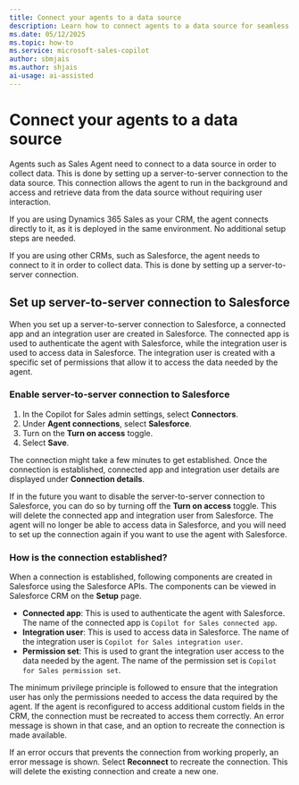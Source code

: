 ```yaml
---
title: Connect your agents to a data source
description: Learn how to connect agents to a data source for seamless data retrieval using server-to-server connections.
ms.date: 05/12/2025
ms.topic: how-to
ms.service: microsoft-sales-copilot
author: sbmjais
ms.author: shjais
ai-usage: ai-assisted
---
```


# Connect your agents to a data source

Agents such as Sales Agent need to connect to a data source in order to collect data. This is done by setting up a server-to-server connection to the data source. This connection allows the agent to run in the background and access and retrieve data from the data source without requiring user interaction.

If you are using Dynamics 365 Sales as your CRM, the agent connects directly to it, as it is deployed in the same environment. No additional setup steps are needed.

If you are using other CRMs, such as Salesforce, the agent needs to connect to it in order to collect data. This is done by setting up a server-to-server connection.

## Set up server-to-server connection to Salesforce

When you set up a server-to-server connection to Salesforce, a connected app and an integration user are created in Salesforce. The connected app is used to authenticate the agent with Salesforce, while the integration user is used to access data in Salesforce. The integration user is created with a specific set of permissions that allow it to access the data needed by the agent.

### Enable server-to-server connection to Salesforce

1. In the Copilot for Sales admin settings, select **Connectors**.
1. Under **Agent connections**, select **Salesforce**.
1. Turn on the **Turn on access** toggle.
1. Select **Save**.

The connection might take a few minutes to get established. Once the connection is established, connected app and integration user details are displayed under **Connection details**.

If in the future you want to disable the server-to-server connection to Salesforce, you can do so by turning off the **Turn on access** toggle. This will delete the connected app and integration user from Salesforce. The agent will no longer be able to access data in Salesforce, and you will need to set up the connection again if you want to use the agent with Salesforce.

### How is the connection established?

When a connection is established, following components are created in Salesforce using the Salesforce APIs. The components can be viewed in Salesforce CRM on the **Setup** page.

- **Connected app**: This is used to authenticate the agent with Salesforce. The name of the connected app is `Copilot for Sales connected app`. 
- **Integration user**: This is used to access data in Salesforce. The name of the integration user is `Copilot for Sales integration user`.
- **Permission set**: This is used to grant the integration user access to the data needed by the agent. The name of the permission set is `Copilot for Sales permission set`.

The minimum privilege principle is followed to ensure that the integration user has only the permissions needed to access the data required by the agent. If the agent is reconfigured to access additional custom fields in the CRM, the connection must be recreated to access them correctly. An error message is shown in that case, and an option to recreate the connection is made available.

If an error occurs that prevents the connection from working properly, an error message is shown. Select **Reconnect** to recreate the connection. This will delete the existing connection and create a new one. 